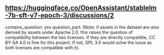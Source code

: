 ## https://huggingface.co/OpenAssistant/stablelm-7b-sft-v7-epoch-3/discussions/2

contains_question: yes
question_part: (Note: if assets in the dataset are *also* derived by assets under Apache 2.0, this raises the question of compatibility between the two licenses. If they are directly compatible, CC BY-SA 4.0 is fine for this project. If not, GPL 3.0 would solve the issue as both licenses are compatible with it).